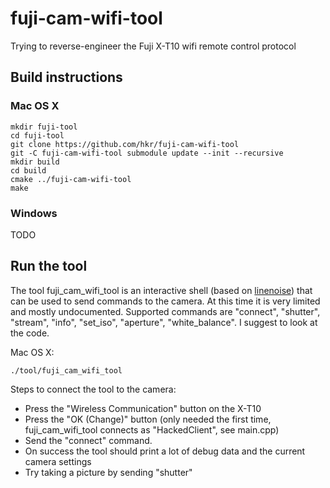 # fuji-cam-wifi-tool
Trying to reverse-engineer the Fuji X-T10 wifi remote control protocol

## Build instructions

### Mac OS X
```
mkdir fuji-tool
cd fuji-tool
git clone https://github.com/hkr/fuji-cam-wifi-tool
git -C fuji-cam-wifi-tool submodule update --init --recursive
mkdir build
cd build
cmake ../fuji-cam-wifi-tool
make
```

### Windows
TODO

## Run the tool

The tool fuji_cam_wifi_tool is an interactive shell (based on [linenoise](https://github.com/arangodb/linenoise-ng)) that can be used to send commands to the camera.
At this time it is very limited and mostly undocumented.
Supported commands are "connect", "shutter", "stream", "info", "set_iso", "aperture", "white_balance".
I suggest to look at the code.

Mac OS X:
```
./tool/fuji_cam_wifi_tool
```
Steps to connect the tool to the camera:
- Press the "Wireless Communication" button on the X-T10
- Press the "OK (Change)" button (only needed the first time, fuji_cam_wifi_tool connects as "HackedClient", see main.cpp)
- Send the "connect" command.
- On success the tool should print a lot of debug data and the current camera settings
- Try taking a picture by sending "shutter"
